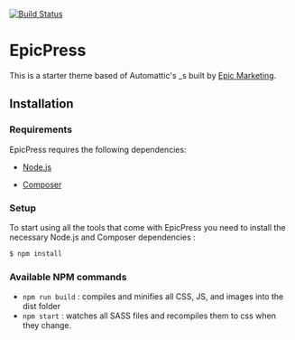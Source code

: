 [![Build Status](https://travis-ci.org/Automattic/_s.svg?branch=master)](https://travis-ci.org/Automattic/_s)

EpicPress
===

This is a starter theme based of Automattic's _s built by [Epic Marketing](http://marketingepic.com/).

Installation
---------------

### Requirements

EpicPress requires the following dependencies:

- [Node.js](https://nodejs.org/)
    
- [Composer](https://getcomposer.org/)


### Setup

To start using all the tools that come with EpicPress  you need to install the necessary Node.js and Composer dependencies :

```sh
$ npm install
```

### Available NPM commands

- `npm run build` : compiles and minifies all CSS, JS, and images into the dist folder
- `npm start` : watches all SASS files and recompiles them to css when they change.

